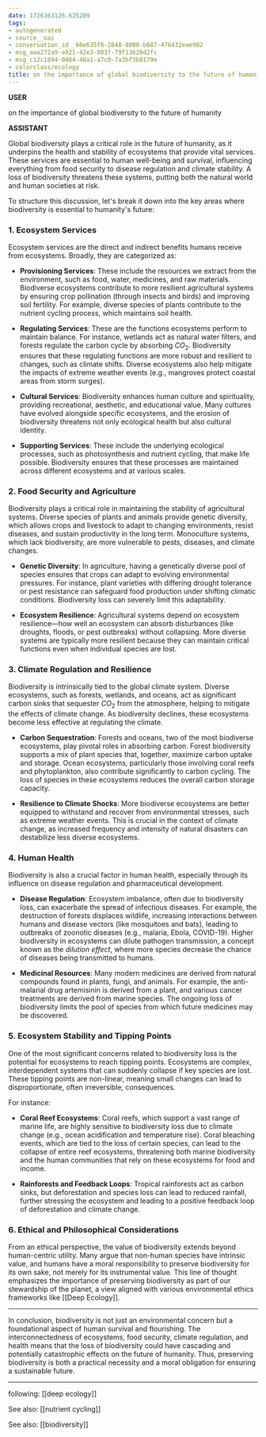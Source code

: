 ```yaml
---
date: 1726363126.625209
tags:
- autogenerated
- source__oai
- conversation_id__66e635f6-2848-8008-b687-476432eae982
- msg_aaa272a9-a921-42e3-803f-79f13626d2fc
- msg_c12c1894-0464-48a1-a7c0-7a3bf3b8179e
- colorclass/ecology
title: on the importance of global biodiversity to the future of humanity
---
```


**USER**

on the importance of global biodiversity to the future of humanity


**ASSISTANT**

Global biodiversity plays a critical role in the future of humanity, as it underpins the health and stability of ecosystems that provide vital services. These services are essential to human well-being and survival, influencing everything from food security to disease regulation and climate stability. A loss of biodiversity threatens these systems, putting both the natural world and human societies at risk.

To structure this discussion, let's break it down into the key areas where biodiversity is essential to humanity's future:

### 1. **Ecosystem Services**
Ecosystem services are the direct and indirect benefits humans receive from ecosystems. Broadly, they are categorized as:
- **Provisioning Services**: These include the resources we extract from the environment, such as food, water, medicines, and raw materials. Biodiverse ecosystems contribute to more resilient agricultural systems by ensuring crop pollination (through insects and birds) and improving soil fertility. For example, diverse species of plants contribute to the nutrient cycling process, which maintains soil health.
  
- **Regulating Services**: These are the functions ecosystems perform to maintain balance. For instance, wetlands act as natural water filters, and forests regulate the carbon cycle by absorbing $CO_2$. Biodiversity ensures that these regulating functions are more robust and resilient to changes, such as climate shifts. Diverse ecosystems also help mitigate the impacts of extreme weather events (e.g., mangroves protect coastal areas from storm surges).

- **Cultural Services**: Biodiversity enhances human culture and spirituality, providing recreational, aesthetic, and educational value. Many cultures have evolved alongside specific ecosystems, and the erosion of biodiversity threatens not only ecological health but also cultural identity.

- **Supporting Services**: These include the underlying ecological processes, such as photosynthesis and nutrient cycling, that make life possible. Biodiversity ensures that these processes are maintained across different ecosystems and at various scales.

### 2. **Food Security and Agriculture**
Biodiversity plays a critical role in maintaining the stability of agricultural systems. Diverse species of plants and animals provide genetic diversity, which allows crops and livestock to adapt to changing environments, resist diseases, and sustain productivity in the long term. Monoculture systems, which lack biodiversity, are more vulnerable to pests, diseases, and climate changes. 

- **Genetic Diversity**: In agriculture, having a genetically diverse pool of species ensures that crops can adapt to evolving environmental pressures. For instance, plant varieties with differing drought tolerance or pest resistance can safeguard food production under shifting climatic conditions. Biodiversity loss can severely limit this adaptability.

- **Ecosystem Resilience**: Agricultural systems depend on ecosystem resilience—how well an ecosystem can absorb disturbances (like droughts, floods, or pest outbreaks) without collapsing. More diverse systems are typically more resilient because they can maintain critical functions even when individual species are lost.

### 3. **Climate Regulation and Resilience**
Biodiversity is intrinsically tied to the global climate system. Diverse ecosystems, such as forests, wetlands, and oceans, act as significant carbon sinks that sequester $CO_2$ from the atmosphere, helping to mitigate the effects of climate change. As biodiversity declines, these ecosystems become less effective at regulating the climate.

- **Carbon Sequestration**: Forests and oceans, two of the most biodiverse ecosystems, play pivotal roles in absorbing carbon. Forest biodiversity supports a mix of plant species that, together, maximize carbon uptake and storage. Ocean ecosystems, particularly those involving coral reefs and phytoplankton, also contribute significantly to carbon cycling. The loss of species in these ecosystems reduces the overall carbon storage capacity.

- **Resilience to Climate Shocks**: More biodiverse ecosystems are better equipped to withstand and recover from environmental stresses, such as extreme weather events. This is crucial in the context of climate change, as increased frequency and intensity of natural disasters can destabilize less diverse ecosystems.

### 4. **Human Health**
Biodiversity is also a crucial factor in human health, especially through its influence on disease regulation and pharmaceutical development.

- **Disease Regulation**: Ecosystem imbalance, often due to biodiversity loss, can exacerbate the spread of infectious diseases. For example, the destruction of forests displaces wildlife, increasing interactions between humans and disease vectors (like mosquitoes and bats), leading to outbreaks of zoonotic diseases (e.g., malaria, Ebola, COVID-19). Higher biodiversity in ecosystems can dilute pathogen transmission, a concept known as the *dilution effect*, where more species decrease the chance of diseases being transmitted to humans.

- **Medicinal Resources**: Many modern medicines are derived from natural compounds found in plants, fungi, and animals. For example, the anti-malarial drug artemisinin is derived from a plant, and various cancer treatments are derived from marine species. The ongoing loss of biodiversity limits the pool of species from which future medicines may be discovered.

### 5. **Ecosystem Stability and Tipping Points**
One of the most significant concerns related to biodiversity loss is the potential for ecosystems to reach tipping points. Ecosystems are complex, interdependent systems that can suddenly collapse if key species are lost. These tipping points are non-linear, meaning small changes can lead to disproportionate, often irreversible, consequences.

For instance:
- **Coral Reef Ecosystems**: Coral reefs, which support a vast range of marine life, are highly sensitive to biodiversity loss due to climate change (e.g., ocean acidification and temperature rise). Coral bleaching events, which are tied to the loss of certain species, can lead to the collapse of entire reef ecosystems, threatening both marine biodiversity and the human communities that rely on these ecosystems for food and income.

- **Rainforests and Feedback Loops**: Tropical rainforests act as carbon sinks, but deforestation and species loss can lead to reduced rainfall, further stressing the ecosystem and leading to a positive feedback loop of deforestation and climate change.

### 6. **Ethical and Philosophical Considerations**
From an ethical perspective, the value of biodiversity extends beyond human-centric utility. Many argue that non-human species have intrinsic value, and humans have a moral responsibility to preserve biodiversity for its own sake, not merely for its instrumental value. This line of thought emphasizes the importance of preserving biodiversity as part of our stewardship of the planet, a view aligned with various environmental ethics frameworks like [[Deep Ecology]].

---

In conclusion, biodiversity is not just an environmental concern but a foundational aspect of human survival and flourishing. The interconnectedness of ecosystems, food security, climate regulation, and health means that the loss of biodiversity could have cascading and potentially catastrophic effects on the future of humanity. Thus, preserving biodiversity is both a practical necessity and a moral obligation for ensuring a sustainable future.


---


following: [[deep ecology]]

See also: [[nutrient cycling]]


See also: [[biodiversity]]